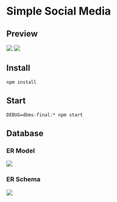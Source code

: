# Simple Social Media

## Preview

![](https://i.imgur.com/YeMYlCZ.png)
![](https://i.imgur.com/luzpF8r.png)

## Install

```
npm install
```

## Start

```
DEBUG=dbms-final:* npm start
```

## Database

### ER Model

![](https://i.imgur.com/kvKHJ45.png)

### ER Schema

![](https://i.imgur.com/2vycnnV.png)
